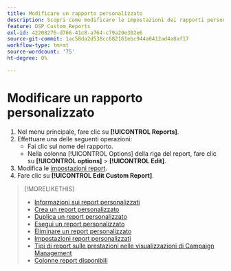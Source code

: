 ```yaml
---
title: Modificare un rapporto personalizzato
description: Scopri come modificare le impostazioni dei rapporti personalizzati.
feature: DSP Custom Reports
exl-id: 42208276-d766-41c8-a764-c79a20e302e6
source-git-commit: 1ac58da2d538cc682161ebc944a0412ad4a8af17
workflow-type: tm+mt
source-wordcount: '75'
ht-degree: 0%

---
```


# Modificare un rapporto personalizzato

1. Nel menu principale, fare clic su **[!UICONTROL Reports]**.
1. Effettuare una delle seguenti operazioni:
   * Fai clic sul nome del rapporto.
   * Nella colonna [!UICONTROL Options] della riga del report, fare clic su **[!UICONTROL options]** > **[!UICONTROL Edit]**.
1. Modifica le [impostazioni report](/help/dsp/reports/report-settings.md).
1. Fare clic su **[!UICONTROL Edit Custom Report]**.

>[!MORELIKETHIS]
>
>* [Informazioni sui report personalizzati](/help/dsp/reports/report-about.md)
>* [Crea un report personalizzato](/help/dsp/reports/report-create.md)
>* [Duplica un report personalizzato](/help/dsp/reports/report-copy.md)
>* [Esegui un report personalizzato](/help/dsp/reports/report-run-now.md)
>* [Eliminare un report personalizzato](/help/dsp/reports/report-delete.md)
>* [Impostazioni report personalizzati](/help/dsp/reports/report-settings.md)
>* [Tipi di report sulle prestazioni nelle visualizzazioni di Campaign Management](/help/dsp/campaign-management/reports/campaign-reports-about.md)
>* [Colonne report disponibili](/help/dsp/reports/report-columns.md)
